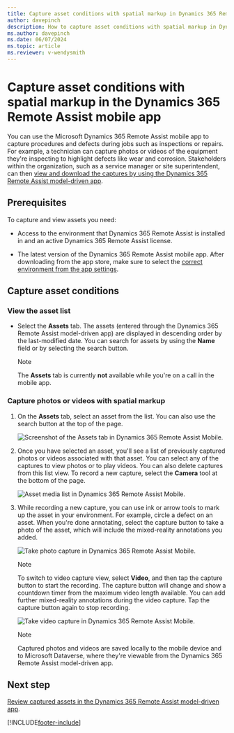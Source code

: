 ```yaml
---
title: Capture asset conditions with spatial markup in Dynamics 365 Remote Assist on Mobile
author: davepinch
description: How to capture asset conditions with spatial markup in Dynamics 365 Remote Assist on Mobile
ms.author: davepinch
ms.date: 06/07/2024
ms.topic: article
ms.reviewer: v-wendysmith
---
```


# Capture asset conditions with spatial markup in the Dynamics 365 Remote Assist mobile app

You can use the Microsoft Dynamics 365 Remote Assist mobile app to capture procedures and defects during jobs such as inspections or repairs. For example, a technician can capture photos or videos of the equipment they're inspecting to highlight defects like wear and corrosion. Stakeholders within the organization, such as a service manager or site superintendent, can then [view and download the captures by using the Dynamics 365 Remote Assist model-driven app](.././asset-capture-overview.md).

## Prerequisites

To capture and view assets you need:

- Access to the environment that Dynamics 365 Remote Assist is installed in and an active Dynamics 365 Remote Assist license.

- The latest version of the Dynamics 365 Remote Assist mobile app. After downloading from the app store, make sure to select the [correct environment from the app settings](.././asset-capture-add-users.md#select-the-right-environment-on-android-or-ios).

## Capture asset conditions

### View the asset list

- Select the **Assets** tab. The assets (entered through the Dynamics 365 Remote Assist model-driven app) are displayed in descending order by the last-modified date. You can search for assets by using the **Name** field or by selecting the search button.

    > [!NOTE]
    > The **Assets** tab is currently **not** available while you're on a call in the mobile app.

### Capture photos or videos with spatial markup

1. On the **Assets** tab, select an asset from the list. You can also use the search button at the top of the page.

    ![Screenshot of the Assets tab in Dynamics 365 Remote Assist Mobile.](./media/08.01-assets-list.png "Screenshot of the Assets tab in Dynamics 365 Remote Assist Mobile")

2. Once you have selected an asset, you'll see a list of previously captured photos or videos associated with that asset. You can select any of the captures to view photos or to play videos. You can also delete captures from this list view. To record a new capture, select the **Camera** tool at the bottom of the page.

    ![Asset media list in Dynamics 365 Remote Assist Mobile.](./media/08.07-asset-media.png "Asset media list in Dynamics 365 Remote Assist Mobile")

3. While recording a new capture, you can use ink or arrow tools to mark up the asset in your environment. For example, circle a defect on an asset. When you're done annotating, select the capture button to take a photo of the asset, which will include the mixed-reality annotations you added.

    ![Take photo capture in Dynamics 365 Remote Assist Mobile.](./media/08.15-asset-capture-photo-mr.png "Take photo capture in Dynamics 365 Remote Assist Mobile")

    > [!NOTE]
    > To switch to video capture view, select **Video**, and then tap the capture button to start the recording. The capture button will change and show a countdown timer from the maximum video length available. You can add further mixed-reality annotations during the video capture. Tap the capture button again to stop recording.

    ![Take video capture in Dynamics 365 Remote Assist Mobile.](./media/08.18-asset-capture-video-mr-recording.png "Take video capture in Dynamics 365 Remote Assist Mobile")

    > [!NOTE]
    > Captured photos and videos are saved locally to the mobile device and to Microsoft Dataverse, where they're viewable from the Dynamics 365 Remote Assist model-driven app.

## Next step

[Review captured assets in the Dynamics 365 Remote Assist model-driven app](./../asset-capture-review.md).

[!INCLUDE[footer-include](../../includes/footer-banner.md)]
